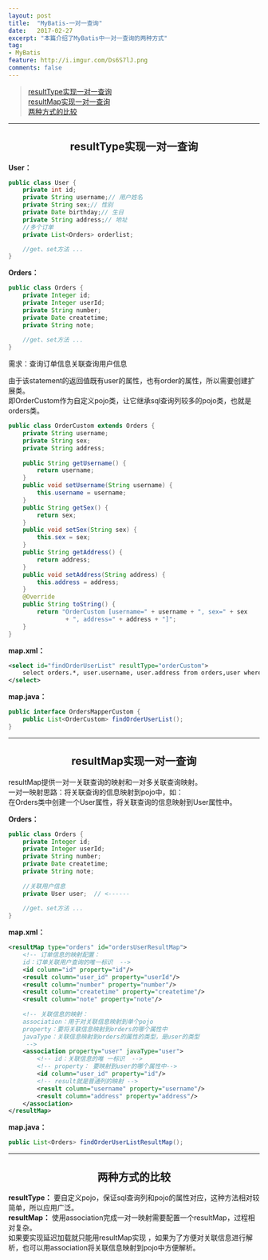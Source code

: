 ```yaml
---
layout: post
title:  "MyBatis-一对一查询"
date:   2017-02-27
excerpt: "本篇介绍了MyBatis中一对一查询的两种方式"
tag: 
- MyBatis
feature: http://i.imgur.com/Ds6S7lJ.png
comments: false
---  
```


><a href="#1">resultType实现一对一查询</a>  
><a href="#2">resultMap实现一对一查询</a>   
><a href="#3">两种方式的比较</a>    

***

<a name="1"></a>

## <center>resultType实现一对一查询</center>  


**User：**

```java
public class User {
	private int id;
	private String username;// 用户姓名
	private String sex;// 性别
	private Date birthday;// 生日
	private String address;// 地址
	//多个订单
	private List<Orders> orderlist;

	//get、set方法 ...
}
```


**Orders：**

```java
public class Orders {
    private Integer id;
    private Integer userId;
    private String number;
    private Date createtime;
    private String note;  
   
    //get、set方法 ...
}
```

需求：查询订单信息关联查询用户信息

由于该statement的返回值既有user的属性，也有order的属性，所以需要创建扩展类。  
即OrderCustom作为自定义pojo类，让它继承sql查询列较多的pojo类，也就是orders类。

```java
public class OrderCustom extends Orders {
	private String username;
	private String sex;
	private String address;
	
	public String getUsername() {
		return username;
	}
	public void setUsername(String username) {
		this.username = username;
	}
	public String getSex() {
		return sex;
	}
	public void setSex(String sex) {
		this.sex = sex;
	}
	public String getAddress() {
		return address;
	}
	public void setAddress(String address) {
		this.address = address;
	}
	@Override
	public String toString() {
		return "OrderCustom [username=" + username + ", sex=" + sex
				+ ", address=" + address + "]";
	}
}
```


**map.xml：**

```xml
<select id="findOrderUserList" resultType="orderCustom">
	select orders.*, user.username, user.address from orders,user where orders.user_id = user.id
</select>
```


**map.java：**

```java
public interface OrdersMapperCustom {
	public List<OrderCustom> findOrderUserList();
}
```


***

<a name="2"></a>

## <center>resultMap实现一对一查询</center>  

resultMap提供一对一关联查询的映射和一对多关联查询映射。  
一对一映射思路：将关联查询的信息映射到pojo中，如：  
在Orders类中创建一个User属性，将关联查询的信息映射到User属性中。

**Orders：**

```java
public class Orders {
    private Integer id;
    private Integer userId;
    private String number;
    private Date createtime;
    private String note;  
   
    //关联用户信息
    private User user;  // <------
   
    //get、set方法 ...
}
```


**map.xml：**


```xml
<resultMap type="orders" id="ordersUserResultMap">
	<!-- 订单信息的映射配置： 
	id：订单关联用户查询的唯一标识  -->
	<id column="id" property="id"/>
	<result column="user_id" property="userId"/>
	<result column="number" property="number"/>
	<result column="createtime" property="createtime"/>
	<result column="note" property="note"/>
	
	<!-- 关联信息的映射：
	association：用于对关联信息映射到单个pojo
	property：要将关联信息映射到orders的哪个属性中
	javaType：关联信息映射到orders的属性的类型，是user的类型
	 -->
	<association property="user" javaType="user">
		<!-- id：关联信息的唯 一标识  -->
		<!-- property： 要映射到user的哪个属性中-->
		<id column="user_id" property="id"/>
		<!-- result就是普通列的映射 -->
		<result column="username" property="username"/>
		<result column="address" property="address"/>
	</association>
</resultMap>
```


**map.java：**

```java
public List<Orders> findOrderUserListResultMap();
```

***

<a name="2"></a>

## <center>两种方式的比较</center>  

**resultType：** 要自定义pojo，保证sql查询列和pojo的属性对应，这种方法相对较简单，所以应用广泛。  
**resultMap：** 使用association完成一对一映射需要配置一个resultMap，过程相对复杂。  
如果要实现延迟加载就只能用resultMap实现 ，如果为了方便对关联信息进行解析，也可以用association将关联信息映射到pojo中方便解析。

